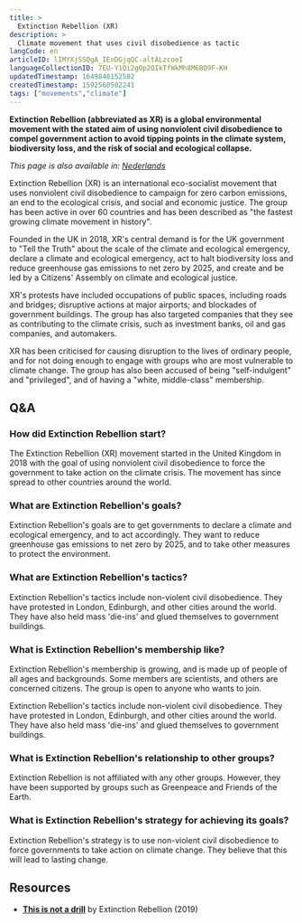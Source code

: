 ```yaml
---
title: >
  Extinction Rebellion (XR)
description: >
  Climate movement that uses civil disobedience as tactic
langCode: en
articleID: lIMYXjSSQgA_IEnDGjqQC-altALzcoeI
languageCollectionID: 7EU-Y1Qi2gOp2OIkTfWkMh8M6BO9F-KH
updatedTimestamp: 1649840152582
createdTimestamp: 1592560502241
tags: ["movements","climate"]
---
```


**Extinction Rebellion (abbreviated as XR) is a global environmental movement with the stated aim of using nonviolent civil disobedience to compel government action to avoid tipping points in the climate system, biodiversity loss, and the risk of social and ecological collapse.**

_This page is also available in:_ [_Nederlands_](/nl/extinction-rebellion)

Extinction Rebellion (XR) is an international eco-socialist movement that uses nonviolent civil disobedience to campaign for zero carbon emissions, an end to the ecological crisis, and social and economic justice. The group has been active in over 60 countries and has been described as "the fastest growing climate movement in history".  
  
Founded in the UK in 2018, XR's central demand is for the UK government to "Tell the Truth" about the scale of the climate and ecological emergency, declare a climate and ecological emergency, act to halt biodiversity loss and reduce greenhouse gas emissions to net zero by 2025, and create and be led by a Citizens' Assembly on climate and ecological justice.

XR's protests have included occupations of public spaces, including roads and bridges; disruptive actions at major airports; and blockades of government buildings. The group has also targeted companies that they see as contributing to the climate crisis, such as investment banks, oil and gas companies, and automakers.

XR has been criticised for causing disruption to the lives of ordinary people, and for not doing enough to engage with groups who are most vulnerable to climate change. The group has also been accused of being "self-indulgent" and "privileged", and of having a "white, middle-class" membership.

## Q&A

### How did Extinction Rebellion start?

The Extinction Rebellion (XR) movement started in the United Kingdom in 2018 with the goal of using nonviolent civil disobedience to force the government to take action on the climate crisis. The movement has since spread to other countries around the world.

### What are Extinction Rebellion's goals?

Extinction Rebellion's goals are to get governments to declare a climate and ecological emergency, and to act accordingly. They want to reduce greenhouse gas emissions to net zero by 2025, and to take other measures to protect the environment.

### What are Extinction Rebellion's tactics?

Extinction Rebellion's tactics include non-violent civil disobedience. They have protested in London, Edinburgh, and other cities around the world. They have also held mass 'die-ins' and glued themselves to government buildings.

### What is Extinction Rebellion's membership like?

Extinction Rebellion's membership is growing, and is made up of people of all ages and backgrounds. Some members are scientists, and others are concerned citizens. The group is open to anyone who wants to join.

Extinction Rebellion's tactics include non-violent civil disobedience. They have protested in London, Edinburgh, and other cities around the world. They have also held mass 'die-ins' and glued themselves to government buildings.

### What is Extinction Rebellion's relationship to other groups?

Extinction Rebellion is not affiliated with any other groups. However, they have been supported by groups such as Greenpeace and Friends of the Earth.

### What is Extinction Rebellion's strategy for achieving its goals?

Extinction Rebellion's strategy is to use non-violent civil disobedience to force governments to take action on climate change. They believe that this will lead to lasting change.

## Resources

-   [**This is not a drill**](https://www.penguin.co.uk/books/314/314671/this-is-not-a-drill/9780141991443.html) by Extinction Rebellion (2019)
